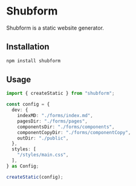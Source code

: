 # Shubform

Shubform is a static website generator.

## Installation

```bash
npm install shubform
```

## Usage
```ts
import { createStatic } from "shubform";

const config = {
  dev: {
    indexMD: "./forms/index.md",
    pagesDir: "./forms/pages",
    componentsDir: "./forms/components",
    componentCopyDir: "./forms/componentCopy",
    outDir: "./public",
  },
  styles: [
    "/styles/main.css",
  ],
} as Config;

createStatic(config);
```